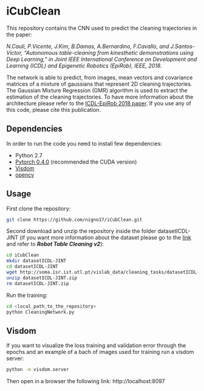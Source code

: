 # iCubClean

This repository contains the CNN used to predict the cleaning trajectories in the paper:

_N.Cauli, P.Vicente, J.Kim, B.Damas, A.Bernardino, F.Cavallo, and J.Santos-Victor, “Autonomous table-cleaning from kinesthetic demonstrations using Deep Learning,” in Joint IEEE International Conference on Development and Learning (ICDL) and Epigenetic Robotics (EpiRob), IEEE, 2018._

The network is able to predict, from images, mean vectors and covariance matrices of a mixture of gaussians that represent 2D cleaning trajectories. The Gaussian Mixture Regression (GMR) algorithm is used to extract the estimation of the cleaning trajectories. To have more information about the architecture please refer to the [ICDL-EpiRob 2018 paper](http://vislab.isr.ist.utl.pt/wp-content/uploads/2018/07/ncauli_icdl2018.pdf). If you use any of this code, please cite this publication.

## Dependencies

In order to run the code you need to install few dependencies:

* Python 2.7
* [Pytorch 0.4.0](https://pytorch.org/) (recommended the CUDA version)
* [Visdom](https://github.com/facebookresearch/visdom)
* [opencv](https://opencv.org/)

## Usage

First clone the repository:

```bash
git clone https://github.com/nigno17/iCubClean.git
```

Second download and unzip the repository inside the folder datasetICDL-JINT (if you want more information about the dataset please go to the [link](http://vislab.isr.ist.utl.pt/datasets/) and refer to  ___Robot Table Cleaning v2___):

```bash
cd iCubClean
mkdir datasetICDL-JINT
cd datasetICDL-JINT
wget http://soma.isr.ist.utl.pt/vislab_data/cleaning_tasks/datasetICDL-JINT.zip
unzip datasetICDL-JINT.zip
rm datasetICDL-JINT.zip
```
Run the training:

```bash
cd <local_path_to_the_repository>
python CleaningNetwork.py
```

## Visdom

If you want to visualize the loss training and validation error through the epochs and an example of a bach of images used for training run a visdom server:

```bash
python -m visdom.server
```
Then open in a browser the following link: http://localhost:8097
